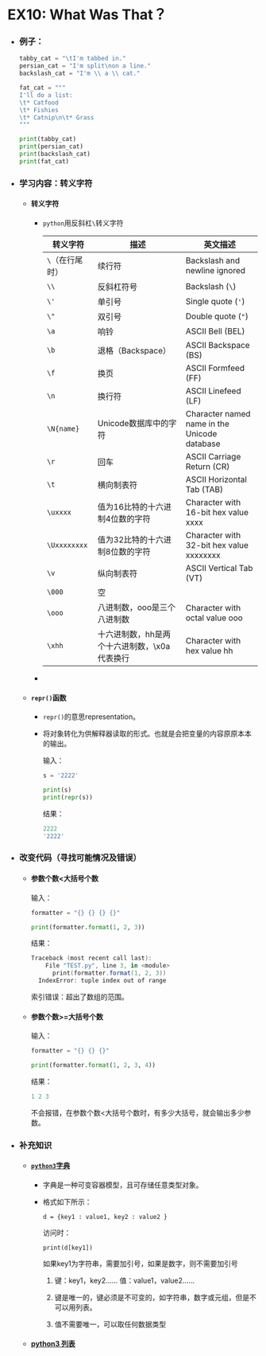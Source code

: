# EX10: What Was That？ 

* ### 例子：

  ```python
  tabby_cat = "\tI'm tabbed in."
  persian_cat = "I'm split\non a line."
  backslash_cat = "I'm \\ a \\ cat."
  
  fat_cat = """
  I'll do a list:
  \t* Catfood
  \t* Fishies
  \t* Catnip\n\t* Grass
  """
  
  print(tabby_cat)
  print(persian_cat)
  print(backslash_cat)
  print(fat_cat)
  ```
  
* ### 学习内容：转义字符

  * #### 转义字符

    * `python`用反斜杠`\`转义字符
    
      | 转义字符        | 描述                                         | 英文描述                                     |
      | --------------- | -------------------------------------------- | -------------------------------------------- |
      | `\`（在行尾时） | 续行符                                       | Backslash and newline ignored                |
      | `\\`            | 反斜杠符号                                   | Backslash (`\`)                              |
      | `\'`            | 单引号                                       | Single quote (`'`)                           |
      | `\"`            | 双引号                                       | Double quote (`"`)                           |
      | `\a`            | 响铃                                         | ASCII Bell (BEL)                             |
      | `\b`            | 退格（Backspace）                            | ASCII Backspace (BS)                         |
      | `\f`            | 换页                                         | ASCII Formfeed (FF)                          |
      | `\n`            | 换行符                                       | ASCII Linefeed (LF)                          |
      | `\N{name}`      | Unicode数据库中的字符                        | Character named name in the Unicode database |
      | `\r`            | 回车                                         | ASCII Carriage Return (CR)                   |
      | `\t`            | 横向制表符                                   | ASCII Horizontal Tab (TAB)                   |
      | `\uxxxx`        | 值为16比特的十六进制4位数的字符              | Character with 16-bit hex value xxxx         |
      | `\Uxxxxxxxx`    | 值为32比特的十六进制8位数的字符              | Character with 32-bit hex value xxxxxxxx     |
      | `\v`            | 纵向制表符                                   | ASCII Vertical Tab (VT)                      |
      | `\000`          | 空                                           |                                              |
      | `\ooo`          | 八进制数，ooo是三个八进制数                  | Character with octal value ooo               |
      | `\xhh`          | 十六进制数，hh是两个十六进制数，\x0a代表换行 | Character with hex value hh                  |
    
    * 
    
  * #### `repr()`函数
  
    * `repr()`的意思representation。
  
    * 将对象转化为供解释器读取的形式。也就是会把变量的内容原原本本的输出。
  
      输入：
  
      ```python
      s = '2222'
      
      print(s)
      print(repr(s)) 
      ```
  
      结果：
  
      ```powershell
      2222
      '2222'
      ```
  
* ### 改变代码（寻找可能情况及错误）

  * #### 参数个数<大括号个数

    输入：

    ```python
    formatter = "{} {} {} {}"
    
    print(formatter.format(1, 2, 3))
    ```
  
    结果：
    
    ```powershell
    Traceback (most recent call last):
        File "TEST.py", line 3, in <module>
          print(formatter.format(1, 2, 3))
      IndexError: tuple index out of range
    ```
    
    索引错误：超出了数组的范围。
    
  * #### 参数个数>=大括号个数
    
    输入：
    
    ```python
    formatter = "{} {} {}"
    
    print(formatter.format(1, 2, 3, 4))
    ```
    
    结果：
    
    ```powershell
    1 2 3
    ```
    
    不会报错，在参数个数<大括号个数时，有多少大括号，就会输出多少参数。
  
* ### 补充知识

    * #### [`python3`字典](https://www.runoob.com/python3/python3-dictionary.html)

        * 字典是一种可变容器模型，且可存储任意类型对象。

        * 格式如下所示：

            `d = {key1 : value1, key2 : value2 }`

            访问时：

            `print(d[key1])`

            如果key1为字符串，需要加引号，如果是数字，则不需要加引号  

            1. 键：key1，key2……    值：value1，value2……

            2. 键是唯一的，键必须是不可变的，如字符串，数字或元组，但是不可以用列表。

            3. 值不需要唯一，可以取任何数据类型

    * #### [python3 列表](https://www.runoob.com/python3/python3-list.html)




